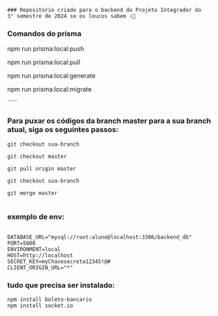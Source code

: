 ````
### Repositório criado para o backend do Projeto Integrador do 
3° semestre de 2024 so os loucos sabem 🎶🎵

````

 ### Comandos do prisma 

npm run prisma:local:push

npm run prisma:local:pull

npm run prisma:local:generate

npm run prisma:local:migrate



´´´´´
### Para puxar os códigos da branch master para a sua branch atual, siga os seguintes passos:

`````
git checkout sua-branch

git checkout master

git pull origin master

git checkout sua-branch

git merge master


`````
### exemplo de env:
`````

DATABASE_URL="mysql://root:aluno@localhost:3306/backend_db"
PORT=5000
ENVIRONMENT=local
HOST=http://localhost
SECRET_KEY=myChavesecreta12345!@#
CLIENT_ORIGIN_URL="*"

`````
### tudo que precisa ser instalado:
````
npm install boleto-bancario 
npm install socket.io
